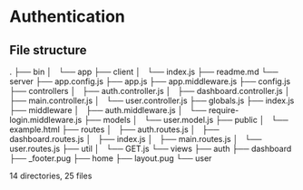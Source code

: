 # Authentication

## File structure
.
├── bin
│   └── app
├── client
│   └── index.js
├── readme.md
└── server
    ├── app.config.js
    ├── app.js
    ├── app.middleware.js
    ├── config.js
    ├── controllers
    │   ├── auth.controller.js
    │   ├── dashboard.controller.js
    │   ├── main.controller.js
    │   └── user.controller.js
    ├── globals.js
    ├── index.js
    ├── middleware
    │   ├── auth.middleware.js
    │   └── require-login.middleware.js
    ├── models
    │   └── user.model.js
    ├── public
    │   └── example.html
    ├── routes
    │   ├── auth.routes.js
    │   ├── dashboard.routes.js
    │   ├── index.js
    │   ├── main.routes.js
    │   └── user.routes.js
    ├── util
    │   └── GET.js
    └── views
        ├── auth
        ├── dashboard
        ├── _footer.pug
        ├── home
        ├── layout.pug
        └── user

14 directories, 25 files
